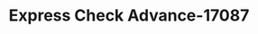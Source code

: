 ---
f_zip-code: 42104
f_state-code: KY
title: Express Check Advance-17087
f_phone: 270-842-4643
f_city-only: Bowling Green
f_address: 2740 Scottsville Rd Bowling Green
f_location-unique-id: '17087'
slug: express-check-advance-17087
updated-on: '2024-05-30T13:46:58.046Z'
created-on: '2024-05-30T13:36:59.803Z'
published-on: '2024-05-30T13:54:32.469Z'
f_city-state: cms/city/bowling-green-ky.md
f_company: cms/company/express-check-advance.md
f_state: cms/state/kentucky.md
layout: '[payday-loan].html'
tags: payday-loan
---